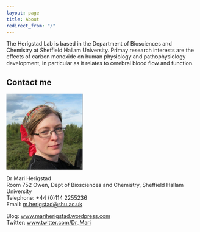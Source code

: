 ```yaml
---
layout: page
title: About
redirect_from: "/"
---
```

The Herigstad Lab is based in the Department of Biosciences and Chemistry at Sheffield Hallam University. Primay research interests are the effects of carbon monoxide on human physiology and pathophysiology development, in particular as it relates to cerebral blood flow and function. 

## Contact me
  
<img src="/assets/mariherigstadportrait.jpg" alt="Mari Herigstad" align="middle" style="width: 200px;"/> 

Dr Mari Herigstad<br>
Room 752 Owen, Dept of Biosciences and Chemistry, Sheffield Hallam University<br>
Telephone: +44 (0)114 2255236<br>
Email: <m.herigstad@shu.ac.uk>

Blog: www.mariherigstad.wordpress.com<br>
Twitter: www.twitter.com/Dr_Mari

